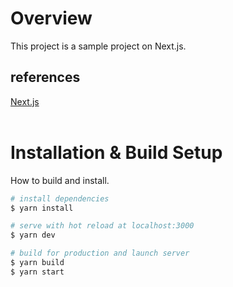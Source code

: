 # Overview

This project is a sample project on Next.js.

## references

[Next.js](https://nextjs.org/ 'Next.js')<br>
<br>

# Installation & Build Setup

How to build and install.

```bash
# install dependencies
$ yarn install

# serve with hot reload at localhost:3000
$ yarn dev

# build for production and launch server
$ yarn build
$ yarn start

```

<br>
<br>
